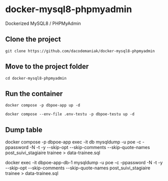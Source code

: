 # docker-mysql8-phpmyadmin
Dockerized MySQL8 / PHPMyAdmin

## Clone the project
`git clone https://github.com/dacodemaniak/docker-mysql8-phpmyadmin`

## Move to the project folder
`cd docker-mysql8-phpmyadmin`

## Run the container
`docker compose -p dbpoe-app up -d`

`docker compose --env-file .env-testu -p dbpoe-testu up -d`

## Dump table
docker compose -p dbpoe-app exec -it db mysqldump -u poe -c -ppassword -N -t -y --skip-opt --skip-comments --skip-quote-names  post_suivi_stagiaire trainee > data-trainee.sql

docker exec -it  dbpoe-app-db-1 mysqldump -u poe -c -ppassword -N -t -y --skip-opt --skip-comments --skip-quote-names  post_suivi_stagiaire trainee > data-trainee.sql